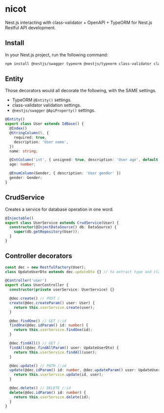 # nicot

Nest.js interacting with class-validator + OpenAPI + TypeORM for Nest.js Restful API development.

## Install

In your Nest.js project, run the following command:

```bash
npm install @nestjs/swagger typeorm @nestjs/typeorm class-validator class-transformer nicot
```

## Entity

Those decorators would all decorate the following, with the SAME settings.

- TypeORM `@Entity()` settings.
- class-validator validation settings.
- `@nestjs/swagger` `@ApiProperty()` settings.

```ts
@Entity()
export class User extends IdBase() {
  @Index()
  @StringColumn(5, {
    required: true,
    description: 'User name',
  })
  name: string;

  @IntColumn('int', { unsigned: true, description: 'User age', default: 20 })
  age: number;

  @EnumColumn(Gender, { description: 'User gender' })
  gender: Gender;
}
```

## CrudService

Creates a service for database operation in one word.

```ts
@Injectable()
export class UserService extends CrudService(User) {
  constructor(@InjectDataSource() db: DataSource) {
    super(db.getRepository(User));
  }
}
```

## Controller decorators

```ts
const dec = new RestfulFactory(User);
class UpdateUserDto extends dec.updateDto {} // to extract type and class

@Controller('user')
export class UserController {
  constructor(private userService: UserService) {}

  @dec.create() // POST /
  create(@dec.createParam() user: User) {
    return this.userService.create(user);
  }

  @dec.findOne() // GET /:id
  findOne(@dec.idParam() id: number) {
    return this.userService.findOne(id);
  }

  @dec.findAll() // GET /
  findAll(@dec.findAllParam() user: UpdateUserDto) {
    return this.userService.findAll(user);
  }

  @dec.update() // PATH /:id
  update(@dec.idParam() id: number, @dec.updateParam() user: UpdateUserDto) {
    return this.userService.update(id, user);
  }

  @dec.delete() // DELETE /:id
  delete(@dec.idParam() id: number) {
    return this.userService.delete(id);
  }
}
```
